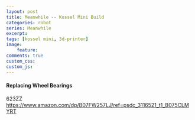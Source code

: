 ```yaml
---
layout: post
title: Meanwhile -- Kossel Mini Build
categories: robot
series: Meanwhile
excerpt:
tags: [kossel mini, 3d-printer]
image: 
    feature: 
comments: true
custom_css:
custom_js: 
---
```


#### Replacing Wheel Bearings

623ZZ
https://www.amazon.com/dp/B07FW257LJ/ref=psdc_3116521_t1_B075CLMYRT